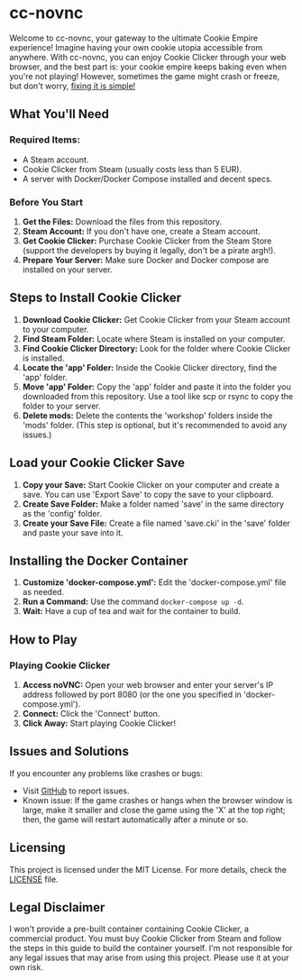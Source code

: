 # cc-novnc

Welcome to cc-novnc, your gateway to the ultimate Cookie Empire experience! Imagine having your own cookie utopia accessible from anywhere. With cc-novnc, you can enjoy Cookie Clicker through your web browser, and the best part is: your cookie empire keeps baking even when you're not playing! However, sometimes the game might crash or freeze, but don't worry, [fixing it is simple!](#issues-and-solutions)

## What You'll Need

### Required Items:

- A Steam account.
- Cookie Clicker from Steam (usually costs less than 5 EUR).
- A server with Docker/Docker Compose installed and decent specs.

### Before You Start

1. **Get the Files:** Download the files from this repository.
2. **Steam Account:** If you don't have one, create a Steam account.
3. **Get Cookie Clicker:** Purchase Cookie Clicker from the Steam Store (support the developers by buying it legally, don't be a pirate argh!).
4. **Prepare Your Server:** Make sure Docker and Docker compose are installed on your server.

## Steps to Install Cookie Clicker

1. **Download Cookie Clicker:** Get Cookie Clicker from your Steam account to your computer.
2. **Find Steam Folder:** Locate where Steam is installed on your computer.
3. **Find Cookie Clicker Directory:** Look for the folder where Cookie Clicker is installed.
4. **Locate the 'app' Folder:** Inside the Cookie Clicker directory, find the 'app' folder.
5. **Move 'app' Folder:** Copy the 'app' folder and paste it into the folder you downloaded from this repository. Use a tool like scp or rsync to copy the folder to your server.
6. **Delete mods:** Delete the contents the 'workshop' folders inside the 'mods' folder. (This step is optional, but it's recommended to avoid any issues.)

## Load your Cookie Clicker Save

1. **Copy your Save:** Start Cookie Clicker on your computer and create a save. You can use 'Export Save' to copy the save to your clipboard.
2. **Create Save Folder:** Make a folder named 'save' in the same directory as the 'config' folder.
3. **Create your Save File:** Create a file named 'save.cki' in the 'save' folder and paste your save into it.

## Installing the Docker Container

1. **Customize 'docker-compose.yml':** Edit the 'docker-compose.yml' file as needed.
2. **Run a Command:** Use the command `docker-compose up -d`.
3. **Wait:** Have a cup of tea and wait for the container to build.

## How to Play

### Playing Cookie Clicker

1. **Access noVNC:** Open your web browser and enter your server's IP address followed by port 8080 (or the one you specified in 'docker-compose.yml').
2. **Connect:** Click the 'Connect' button.
3. **Click Away:** Start playing Cookie Clicker!

## Issues and Solutions

If you encounter any problems like crashes or bugs:

- Visit [GitHub](https://github.com/staninna/cc-novnc/issues/new) to report issues.
- Known issue: If the game crashes or hangs when the browser window is large, make it smaller and close the game using the 'X' at the top right; then, the game will restart automatically after a minute or so.

## Licensing

This project is licensed under the MIT License. For more details, check the [LICENSE](LICENSE) file.

## Legal Disclaimer

I won't provide a pre-built container containing Cookie Clicker, a commercial product. You must buy Cookie Clicker from Steam and follow the steps in this guide to build the container yourself. I'm not responsible for any legal issues that may arise from using this project. Please use it at your own risk.
